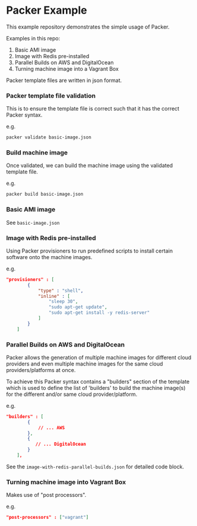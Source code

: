 # Packer Example

This example repository demonstrates the simple usage of Packer.

Examples in this repo:

1. Basic AMI image
2. Image with Redis pre-installed
3. Parallel Builds on AWS and DigitalOcean
4. Turning machine image into a Vagrant Box

Packer template files are written in json format.

### Packer template file validation

This is to ensure the template file is correct such that it has the correct Packer syntax.

e.g.
```bash
packer validate basic-image.json
```

### Build machine image

Once validated, we can build the machine image using the validated template file.

e.g.
```bash
packer build basic-image.json
```

### Basic AMI image

See `basic-image.json`

### Image with Redis pre-installed

Using Packer provisioners to run predefined scripts to install certain software onto the machine images.

e.g.

```json
"provisioners" : [
        {
            "type" : "shell",
            "inline" : [
                "sleep 30",
                "sudo apt-get update",
                "sudo apt-get install -y redis-server"
            ]
        }
    ]
```

### Parallel Builds on AWS and DigitalOcean

Packer allows the generation of multiple machine images for different cloud providers and even multiple machine images for the same cloud providers/platforms at once.

To achieve this Packer syntax contains a "builders" section of the template which is used to define the list of 'builders' to build the machine image(s) for the different and/or same cloud provider/platform.

e.g.

```json
"builders" : [
        {
            // ... AWS
        },
        {
           // ... DigitalOcean
        }
    ],
```

See the `image-with-redis-parallel-builds.json` for detailed code block.

### Turning machine image into Vagrant Box

Makes use of "post processors".

e.g.

```json
"post-processors" : ["vagrant"] 
```
